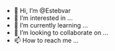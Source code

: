 - 👋 Hi, I’m @Estebvar
- 👀 I’m interested in ...
- 🌱 I’m currently learning ...
- 💞️ I’m looking to collaborate on ...
- 📫 How to reach me ...

<!---
Estebvar/Estebvar is a ✨ special ✨ repository because its `README.md` (this file) appears on your GitHub profile.
You can click the Preview link to take a look at your changes.
--->
